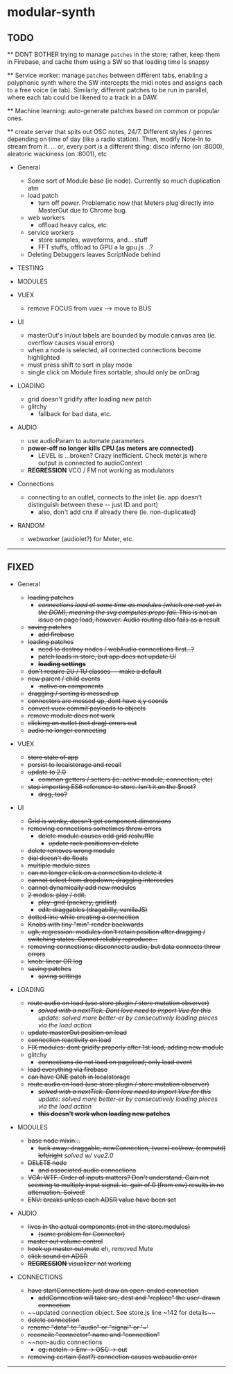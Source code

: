 # modular-synth

## TODO

** DONT BOTHER trying to manage `patches` in the store; rather, keep them in
   Firebase, and cache them using a SW so that loading time is snappy

** Service worker: manage `patches` between different tabs, enabling a
   polyphonic synth where the SW intercepts the midi notes and assigns each
   to a free voice (ie tab). Similarly, different patches to be run in
   parallel, where each tab could be likened to a track in a DAW.

** Machine learning: auto-generate patches based on common or popular ones.

** create server that spits out OSC notes, 24/7. Different styles / genres
   depending on time of day (like a radio station). Then, modify Note-In to
   stream from it.
   ... or, every port is a different thing: disco inferno (on :8000),
   aleatoric wackiness (on :8001), etc



- General
  - Some sort of Module base (ie node). Currently so much duplication atm
  - load patch
    - turn off power. Problematic now that Meters plug directly into MasterOut due to Chrome bug.
  - web workers
    - offload heavy calcs, etc.
  - service workers
    - store samples, waveforms, and... stuff
    - FFT stuffs, offload to GPU a la gpu.js ...?
  - Deleting Debuggers leaves ScriptNode behind


- TESTING


- MODULES


- VUEX
  - remove FOCUS from vuex --> move to BUS


- UI
  - masterOut's in/out labels are bounded by module canvas area (ie. overflow causes visual errors)
  - when a node is selected, all connected connections become highlighted
  - must press shift to sort in play mode
  - single click on Module fires sortable; should only be onDrag


- LOADING
  - grid doesn't gridify after loading new patch
  - glitchy
    - fallback for bad data, etc.


- AUDIO
  - use audioParam to automate parameters
  - **power-off no longer kills CPU (as meters are connected)**
    - LEVEL is ...broken? Crazy inefficient. Check meter.js where output is connected to audioContext
  - **REGRESSION** VCO / FM not working as modulators


- Connections
  - connecting to an outlet, connects to the inlet (ie. app doesn't distinguish between these -- just ID and port)
    - also, don't add cnx if already there (ie. non-duplicated)


- RANDOM
  - webworker (audiolet?) for Meter, etc.



---------------



  ## FIXED


  - General
    - ~~loading patches~~
      - ~~*connections load at same time as modules (which are not yet in the DOM), meaning the svg computes props fail.* This is not an issue on page load, however. Audio routing also fails as a result~~
    - ~~saving patches~~
      - ~~add firebase~~
    - ~~loading patches~~
      - ~~need to destroy nodes / webAudio connections first...?~~
      - ~~patch loads in store, but app does not update UI~~
      - ~~**loading settings**~~
    - ~~don't require 2U / 1U classes -- make a default~~
    - ~~new parent / child events~~
      - ~~.native on components~~
    - ~~dragging / sorting is messed up~~
    - ~~connectors are messed up, dont have x,y coords~~
    - ~~convert vuex commit payloads to objects~~
    - ~~remove module does not work~~
    - ~~clicking on outlet (not drag) errors out~~
    - ~~audio no longer connecting~~


  - VUEX
    - ~~store state of app~~
    - ~~persist to localstorage and recall~~
    - ~~update to 2.0~~
      - ~~common getters / setters (ie. active module, connection, etc)~~
    - ~~stop importing ES6 reference to store. Isn't it on the $root?~~
      - ~~drag, too?~~


  - UI
    - ~~Grid is wonky, doesn't get component dimensions~~
    - ~~removing connections sometimes throw errors~~
      - ~~delete module causes odd grid reshuffle~~
        - ~~update rack positions on delete~~
    - ~~delete removes wrong module~~
    - ~~dial doesn't do floats~~
    - ~~multiple module sizes~~
    - ~~can no longer click on a connection to delete it~~
    - ~~cannot select from dropdown; dragging intercedes~~
    - ~~cannot dynamically add new modules~~
    - ~~2 modes: play / edit.~~
      - ~~play: grid (packery, gridlist)~~
      - ~~edit: draggables (dragabilly, vanillaJS)~~
    - ~~dotted line while creating a connection~~
    - ~~Knobs with tiny "min" render backwards~~
    - ~~ugh, regression: modules don't retain position after dragging / switching states. Cannot reliably reproduce...~~
    - ~~removing connections: disconnects audio, but data connects throw errors~~
    - ~~knob: linear OR log~~
    - ~~saving patches~~
      - ~~saving settings~~


  - LOADING
    - ~~route audio on load (use store plugin / store mutation observer)~~
      - ~~_solved with a nextTick. Dont love need to import Vue for this_~~ _update: solved more better-er by consecutively loading pieces via the load action_
    - ~~update masterOut position on load~~
    - ~~connection reactivity on load~~
    - ~~FIX modules: dont gridify properly after 1st load, adding new module~~
    - glitchy
      - ~~connections do not load on pageload; only load event~~
    - ~~load everything via firebase~~
    - ~~can have ONE patch in localstorage~~
    - ~~route audio on load (use store plugin / store mutation observer)~~
      - ~~_solved with a nextTick. Dont love need to import Vue for this_~~ _update: solved more better-er by consecutively loading pieces via the load action_
      - ~~**this doesn't work when loading new patches**~~


  - MODULES
    - ~~base node mixin...~~
      - ~~tuck away: draggable, newConnection, (vuex) col/row, (computd) left/right~~ _solved w/ vue2.0_
    - ~~DELETE node~~
      - ~~and associated audio connections~~
    - ~~VCA: WTF. Order of inputs matters? Don't understand. Gain not seeming to multiply input signal. ie. gain of 0 (from env) results in no attenuation. Solved!~~
    - ~~ENV: breaks unless each ADSR value have been set~~


  - AUDIO
    - ~~lives in the actual components (not in the store.modules)~~
      - ~~(same problem for Connector)~~
    - ~~master out volume control~~
    - ~~hook up master out mute~~ eh, removed Mute
    - ~~click sound on ADSR~~
    - ~~**REGRESSION** visualizer not working~~


  - CONNECTIONS
    - ~~have startConnection: just draw an open-ended connection~~
      - ~~addConnection will take src, dest and "replace" the user-drawn connection~~
    - ~~updated connection object. See store.js line ~142 for details~~
    - ~~delete connection~~
    - ~~rename "data" to "audio" or "signal" or '~'~~
    - ~~reconcile "connector" name and "connection"~~
    - ~~non-audio connections
      - ~~eg: noteIn -> Env -> OSC -> out~~
    - ~~removing certain (last?) connection causes webaudio error~~


  ---------------
